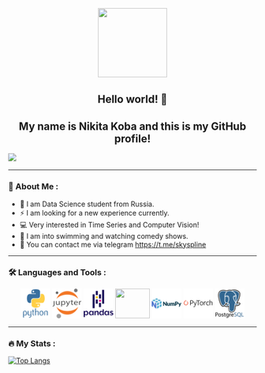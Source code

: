 <div id="header" align="center">
  <img src="https://media.giphy.com/media/du3J3cXyzhj75IOgvA/giphy.gif" width="140" height="140" />
</div>

<h2 align="center">Hello world! 👋</h2>
<h2 align="center">My name is Nikita Koba and this is my GitHub profile!</h2>

![](https://komarev.com/ghpvc/?username=ZeroSpline)

---

<h3 align="left">📝 About Me :</h3>

- 🚀 I am Data Science student from Russia.
- ⚡ I am looking for a new experience currently.
- 💻 Very interested in Time Series and Computer Vision!
- 🌊 I am into swimming and watching comedy shows.
- 💬 You can contact me via telegram https://t.me/skyspline

---

<h3 align="left">🛠 Languages and Tools :</h3>

<div id="header" align="center">
  <img src="https://github.com/devicons/devicon/blob/master/icons/python/python-original-wordmark.svg" width="60" height="60" />
  <img src="https://github.com/devicons/devicon/blob/master/icons/jupyter/jupyter-original-wordmark.svg" width="60" height="60" />
  <img src="https://github.com/devicons/devicon/blob/master/icons/pandas/pandas-original-wordmark.svg" width="60" height="60" />
  <img src="https://camo.githubusercontent.com/94f694ca34bafb2dae5db2f42f240b426174c99b44a2af77f6d9d17f4b14aba8/68747470733a2f2f75706c6f61642e77696b696d656469612e6f72672f77696b6970656469612f636f6d6d6f6e732f7468756d622f302f30352f5363696b69745f6c6561726e5f6c6f676f5f736d616c6c2e7376672f32363070782d5363696b69745f6c6561726e5f6c6f676f5f736d616c6c2e7376672e706e67" width="70" height="60" />
  <img src="https://github.com/devicons/devicon/blob/master/icons/numpy/numpy-original-wordmark.svg" width="60" height="60" />
  <img src="https://github.com/devicons/devicon/blob/master/icons/pytorch/pytorch-original-wordmark.svg" width="60" height="60" />
  <img src="https://github.com/devicons/devicon/blob/master/icons/postgresql/postgresql-original-wordmark.svg" width="60" height="60" />
</div>

---
<h3 align="left">🔥 My Stats :</h3>

[![Top Langs](https://github-readme-stats.vercel.app/api/top-langs/?username=ZeroSpline&theme=darcula&show_icons=true&layout=compact&include_all_commits=true&count_private=true)](https://github.com/anuraghazra/github-readme-stats)

<!--
**ZeroSpline/ZeroSpline** is a ✨ _special_ ✨ repository because its `README.md` (this file) appears on your GitHub profile.

Here are some ideas to get you started:

- 🔭 I’m currently working on ...
- 🌱 I’m currently learning ...
- 👯 I’m looking to collaborate on ...
- 🤔 I’m looking for help with ...
- 💬 Ask me about ...
- 📫 How to reach me: ...
- 😄 Pronouns: ...
- ⚡ Fun fact: ...
-->
